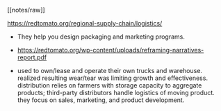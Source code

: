 [[notes/raw]]

https://redtomato.org/regional-supply-chain/logistics/

* They help you design packaging and marketing programs.
* https://redtomato.org/wp-content/uploads/reframing-narratives-report.pdf

* used to own/lease and operate their own trucks and warehouse. realized resulting wear/tear was limiting growth and effectiveness. distribution relies on farmers with storage capacity to aggregate products; third-party distributors handle logistics of moving product. they focus on sales, marketing, and product development.